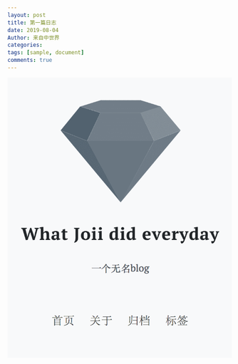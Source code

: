```yaml
---
layout: post
title: 第一篇日志
date: 2019-08-04
Author: 来自中世界
categories: 
tags: [sample, document]
comments: true
---
```


![image-20190804163006573](../images/blog/image-20190804163006573.png)
